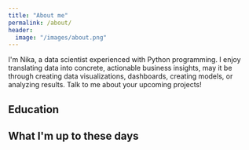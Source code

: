```yaml
---
title: "About me"
permalink: /about/
header:
  image: "/images/about.png"
---
```


I'm Nika, a data scientist experienced with Python programming. I enjoy translating data into concrete, actionable business insights, may it be through creating data visualizations, dashboards, creating models, or analyzing results. Talk to me about your upcoming projects!

## Education



## What I'm up to these days

